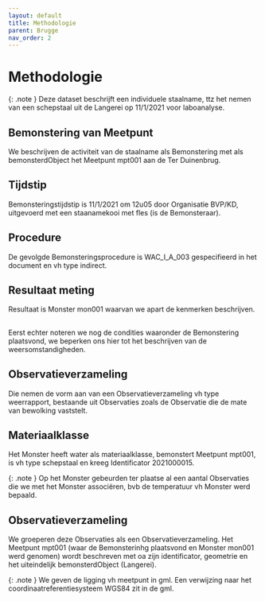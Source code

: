```yaml
---
layout: default
title: Methodologie
parent: Brugge
nav_order: 2
---
```



# Methodologie


{: .note }
Deze dataset beschrijft een individuele staalname, ttz het nemen van een schepstaal uit de Langerei op 
11/1/2021 voor laboanalyse.

## Bemonstering van Meetpunt
We beschrijven de activiteit van de staalname als Bemonstering met als bemonsterdObject het 
Meetpunt mpt001 aan de Ter Duinenbrug.



## Tijdstip
Bemonsteringstijdstip is 11/1/2021 om 12u05 door Organisatie BVP/KD, uitgevoerd met een 
staanamekooi met fles (is de Bemonsteraar).

## Procedure
De gevolgde Bemonsteringsprocedure is WAC_I_A_003 gespecifieerd in het document [](https://reflabos.vito.be/2022/WAC_I_A_003.pdf) en vh type indirect.

## Resultaat meting
Resultaat is Monster mon001 waarvan we apart de kenmerken beschrijven.

## 
Eerst echter noteren we nog de condities waaronder de Bemonstering plaatsvond, we 
beperken ons hier tot het beschrijven van de weersomstandigheden.

## Observatieverzameling
Die nemen de vorm aan van een Observatieverzameling vh type weerrapport, bestaande uit 
Observaties zoals de Observatie die de mate van bewolking vaststelt.

## Materiaalklasse

Het Monster heeft water als materiaalklasse, bemonstert Meetpunt mpt001, is vh type 
schepstaal en kreeg Identificator 2021000015.

{: .note }
Op het Monster gebeurden ter plaatse al een aantal Observaties die we met het Monster 
associëren, bvb de temperatuur vh Monster werd bepaald.

## Observatieverzameling
We groeperen deze Observaties als een Observatieverzameling.
Het Meetpunt mpt001 (waar de Bemonsterinhg plaatsvond en Monster mon001 werd 
genomen) wordt beschreven met oa zijn identificator, geometrie en het uiteindelijk 
bemonsterdObject (Langerei).

{: .note }
We geven de ligging vh meetpunt in gml. Een verwijzing naar het coordinaatreferentiesysteem 
WGS84 zit in de gml.